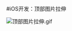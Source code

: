 #iOS开发：顶部图片拉伸

![顶部图片拉伸.gif](http://upload-images.jianshu.io/upload_images/1840399-0b1ebf9b4e7a1b7b.gif?imageMogr2/auto-orient/strip)
